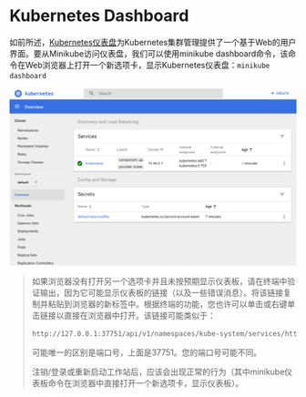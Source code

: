 # Kubernetes Dashboard

如前所述，[Kubernetes仪表盘](https://kubernetes.io/docs/tasks/access-application-cluster/web-ui-dashboard/)为Kubernetes集群管理提供了一个基于Web的用户界面。要从Minikube访问仪表盘，我们可以使用minikube dashboard命令，该命令在Web浏览器上打开一个新选项卡，显示Kubernetes仪表盘：`minikube dashboard`

![Kubernetes Dashboard](../../.gitbook/assets/image%20%2842%29.png)

> 如果浏览器没有打开另一个选项卡并且未按预期显示仪表板，请在终端中验证输出，因为它可能显示仪表板的链接（以及一些错误消息）。将该链接复制并粘贴到浏览器的新标签中。根据终端的功能，您也许可以单击或右键单击链接以直接在浏览器中打开。该链接可能类似​​于：
>
> ```bash
> http://127.0.0.1:37751/api/v1/namespaces/kube-system/services/http:kubernetes-dashboard:/proxy/
> ```
>
> 可能唯一的区别是端口号，上面是37751。您的端口号可能不同。
>
> 注销/登录或重新启动工作站后，应该会出现正常的行为（其中minikube仪表板命令在浏览器中直接打开一个新选项卡，显示仪表板）。

